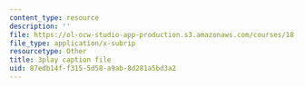 ```yaml
---
content_type: resource
description: ''
file: https://ol-ocw-studio-app-production.s3.amazonaws.com/courses/18-404j-theory-of-computation-fall-2020/87edb14ff3155d58a9ab8d281a5bd3a2_oNsscmUwjMU.vtt
file_type: application/x-subrip
resourcetype: Other
title: 3play caption file
uid: 87edb14f-f315-5d58-a9ab-8d281a5bd3a2
---
```

